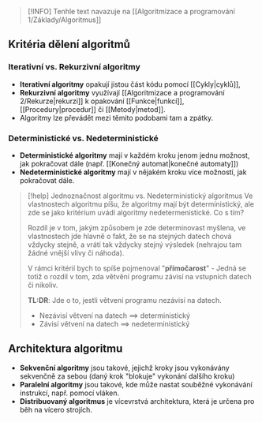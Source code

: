 > [!INFO]
> Tenhle text navazuje na [[Algoritmizace a programování 1/Základy/Algoritmus]]

## Kritéria dělení algoritmů
### Iterativní vs. Rekurzivní algoritmy
- **Iterativní algoritmy** opakují jistou část kódu pomocí [[Cykly|cyklů]], 
- **Rekurzivní algoritmy** využívají [[Algoritmizace a programování 2/Rekurze|rekurzi]] k opakování [[Funkce|funkcí]], [[Procedury|procedur]] či [[Metody|metod]].
- Algoritmy lze převádět mezi těmito podobami tam a zpátky.

### Deterministické vs. Nedeterministické
- **Deterministické algoritmy** mají v každém kroku jenom jednu možnost, jak pokračovat dále (např. [[Konečný automat|konečné automaty]])
- **Nedeterministické algoritmy** mají v nějakém kroku více možností, jak pokračovat dále.

> [!help] Jednoznačnost algoritmu vs. Nedeterministický algoritmus
> Ve vlastnostech algoritmu píšu, že algoritmy mají být deterministický, ale zde se jako kritérium uvádí algoritmy nedetermenistické. Co s tím?
> 
> Rozdíl je v tom, jakým způsobem je zde determinovast myšlena, ve vlastnostech jde hlavně o fakt, že se na stejných datech chová vždycky stejně, a vrátí tak vždycky stejný výsledek (nehrajou tam žádné vnější vlivy či náhoda).
> 
> V rámci kritérií bych to spíše pojmenoval "**přímočarost**" - Jedná se totiž o rozdíl v tom, zda větvění programu závisí na vstupních datech či nikoliv.
> 
> **TL:DR**: Jde o to, jestli větvení programu nezávisí na datech.
> - Nezávisí větvení na datech $\implies$ deterministický
> - Závisí větvení na datech $\implies$ nedeterministický

## Architektura algoritmu
- **Sekvenční algoritmy** jsou takové, jejichž kroky jsou vykonávány sekvenčně za sebou (daný krok "blokuje" vykonání dalšího kroku)
- **Paralelní algoritmy** jsou takové, kde může nastat souběžné vykonávání instrukcí, např. pomocí vláken.
- **Distribuovaný algoritmus** je vícevrstvá architektura, která je určena pro běh na vícero strojích.